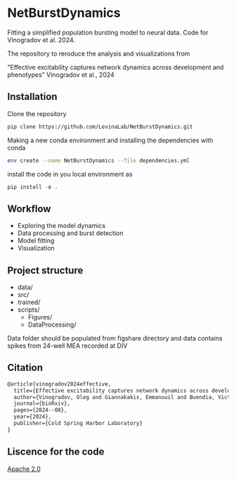 # NetBurstDynamics
Fitting a simplified population bursting model to neural data. Code for Vinogradov et al. 2024. 

The repository to reroduce the analysis and visualizations from

"Effective excitability captures network dynamics across development and phenotypes"
Vinogradov et al., 2024


## Installation

Clone the repository
```bash
pip clone https://github.com/LevinaLab/NetBurstDynamics.git
```

Making a new conda environment and installing the dependencies with conda

```bash
env create --name NetBurstDynamics --file dependencies.yml
```

install the code in you local environment as 
```python
pip install -e . 
```

## Workflow
- Exploring the model dynamics
- Data processing and burst detection
- Model fitting 
- Visualization 


## Project structure
- data/
- src/
- trained/
- scripts/
    - Figures/ 
    - DataProcessing/

Data folder should be populated from figshare directory
and 
data contains spikes from 24-well MEA recorded at DIV

## Citation

```latex
@article{vinogradov2024effective,
  title={Effective excitability captures network dynamics across development and phenotypes},
  author={Vinogradov, Oleg and Giannakakis, Emmanouil and Buendia, Victor and Uysal, Betuel and Ron, Shlomo and Weinreb, Eyal and Schwarz, Niklas and Lerche, Holger and Moses, Elisha and Levina, Anna},
  journal={bioRxiv},
  pages={2024--08},
  year={2024},
  publisher={Cold Spring Harbor Laboratory}
}
```


## Liscence for the code 
[Apache 2.0](http://www.apache.org/licenses/LICENSE-2.0)
